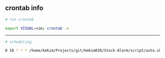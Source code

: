 ## crontab info

```bash
# run crontab

export VISUAL=vim; crontab -e

```
-------------------
```bash
# scheduling

0 18 * * * /home/kmkim/Projects/git/kmkim036/Stock-Alarm/script/auto.sh

```

